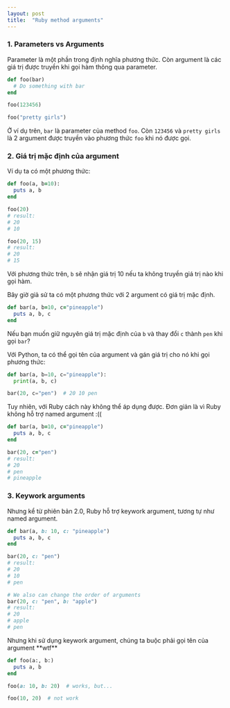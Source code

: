 ```yaml
---
layout: post
title:  "Ruby method arguments"
---
```

### 1. Parameters vs Arguments
Parameter là một phần trong định nghĩa phương thức.
Còn argument là các giá trị được truyền khi gọi hàm thông qua parameter.

```ruby
def foo(bar)
  # Do something with bar
end

foo(123456)

foo("pretty girls")
```
Ở ví dụ trên, `bar` là parameter của method `foo`. Còn `123456` và `pretty girls` là 2 argument được truyền vào phương thức `foo` khi nó được gọi.

### 2. Giá trị mặc định của argument
Ví dụ ta có một phương thức:

```ruby
def foo(a, b=10):
  puts a, b
end

foo(20)
# result:
# 20
# 10

foo(20, 15)
# result:
# 20
# 15
```
Với phương thức trên, `b` sẽ nhận giá trị 10 nếu ta không truyền giá trị nào khi gọi hàm.

Bây giờ giả sử ta có một phương thức với 2 argument có giá trị mặc định.

```ruby
def bar(a, b=10, c="pineapple")
  puts a, b, c
end
```
Nếu bạn muốn giữ nguyên giá trị mặc định của `b` và thay đổi `c` thành `pen` khi gọi `bar`?

Với Python, ta có thể gọi tên của argument và gán giá trị cho nó khi gọi phương thức:
```python
def bar(a, b=10, c="pineapple"):
  print(a, b, c)

bar(20, c="pen")  # 20 10 pen
```
Tuy nhiên, với Ruby cách này không thể áp dụng được. Đơn giản là vì Ruby không hỗ trợ named argument :((

```ruby
def bar(a, b=10, c="pineapple")
  puts a, b, c
end

bar(20, c="pen")
# result:
# 20
# pen
# pineapple
```

### 3. Keywork arguments
Nhưng kể từ phiên bản 2.0, Ruby hỗ trợ keywork argument, tương tự như named argument.

```ruby
def bar(a, b: 10, c: "pineapple")
  puts a, b, c
end

bar(20, c: "pen")
# result:
# 20
# 10
# pen

# We also can change the order of arguments
bar(20, c: "pen", b: "apple")
# result:
# 20
# apple
# pen
```

Nhưng khi sử dụng keywork argument, chúng ta buộc phải gọi tên của argument \*\*wtf\*\*

```ruby
def foo(a:, b:)
  puts a, b
end

foo(a: 10, b: 20)  # works, but...

foo(10, 20)  # not work
```
